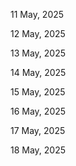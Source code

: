 11 May, 2025

12 May, 2025

13 May, 2025

14 May, 2025

15 May, 2025

16 May, 2025

17 May, 2025

18 May, 2025